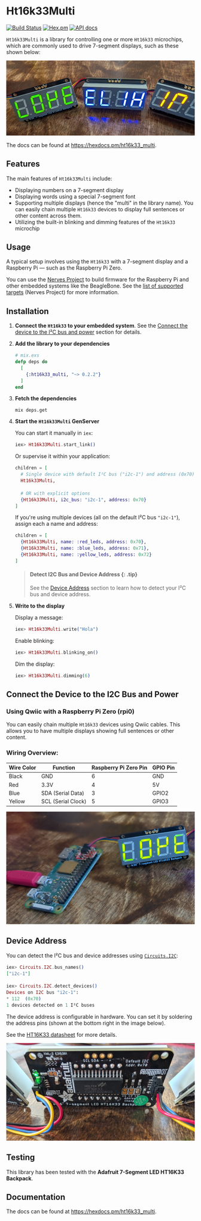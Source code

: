 # Ht16k33Multi

[![Build Status](https://github.com/alexisruccius/ht16k33_multi/workflows/CI/badge.svg)](https://github.com/alexisruccius/ht16k33_multi/actions/workflows/CI.yml)
[![Hex.pm](https://img.shields.io/hexpm/v/ht16k33_multi.svg)](https://hex.pm/packages/ht16k33_multi)
[![API docs](https://img.shields.io/hexpm/v/ht16k33_multi.svg?label=hexdocs "API docs")](https://hexdocs.pm/ht16k33_multi)

`Ht16k33Multi` is a library for controlling one or more `Ht16k33` microchips,
which are commonly used to drive 7-segment displays, such as these shown below:

![Image of Ht16k33 7-segment display](assets/ht16k33multi-7-segment-love-elixir.jpg)

The docs can be found at <https://hexdocs.pm/ht16k33_multi>.

## Features

The main features of `Ht16k33Multi` include:

- Displaying numbers on a 7-segment display
- Displaying words using a special 7-segment font
- Supporting multiple displays (hence the "multi" in the library name).
  You can easily chain multiple `Ht16k33` devices to display full sentences or other content across them.
- Utilizing the built-in blinking and dimming features of the `Ht16k33` microchip


## Usage

A typical setup involves using the `Ht16k33` with a 7-segment display and a Raspberry Pi — such as the Raspberry Pi Zero.

You can use the [Nerves Project](https://hexdocs.pm/nerves/getting-started.html)
to build firmware for the Raspberry Pi and other embedded systems like the BeagleBone.
See the [list of supported targets](https://hexdocs.pm/nerves/supported-targets.html) (Nerves Project) for more information.

## Installation

1. **Connect the `Ht16k33` to your embedded system**.
  See the [Connect the device to the I²C bus and power](#connect-the-device-to-the-i2c-bus-and-power) section for details.

2. **Add the library to your dependencies**

    ```elixir
    # mix.exs
    defp deps do
      [
        {:ht16k33_multi, "~> 0.2.2"}
      ]
    end
    ```

3. **Fetch the dependencies**

    ```shell
    mix deps.get
    ```

4. **Start the `Ht16k33Multi` GenServer**

    You can start it manually in `iex`:

    ```elixir
    iex> Ht16k33Multi.start_link()
    ```

    Or supervise it within your application:

    ```elixir
    children = [
      # Single device with default I²C bus ("i2c-1") and address (0x70)
      Ht16k33Multi,

      # OR with explicit options
      {Ht16k33Multi, i2c_bus: "i2c-1", address: 0x70}
    ]
    ```

    If you're using multiple devices (all on the default I²C bus `"i2c-1"`), assign each a name and address:

    ```elixir
    children = [
      {Ht16k33Multi, name: :red_leds, address: 0x70},
      {Ht16k33Multi, name: :blue_leds, address: 0x71},
      {Ht16k33Multi, name: :yellow_leds, address: 0x72}
    ]
    ```


      > #### Detect I2C Bus and Device Address {: .tip}
      > See the [Device Address](#device-address) section to learn how to detect your I²C bus and device address.

5. **Write to the display**

    Display a message:

    ```elixir
    iex> Ht16k33Multi.write("Hola")
    ```

    Enable blinking:

    ```elixir
    iex> Ht16k33Multi.blinking_on()
    ```

    Dim the display:

    ```elixir
    iex> Ht16k33Multi.dimming(6)
    ```


## Connect the Device to the I2C Bus and Power

### Using Qwiic with a Raspberry Pi Zero (rpi0)

You can easily chain multiple `Ht16k33` devices using Qwiic cables. This allows you to have multiple displays showing full sentences or other content.

### Wiring Overview:

| Wire Color | Function           | Raspberry Pi Zero Pin | GPIO Pin  |
|------------|--------------------|-----------------------|-----------|
| Black      | GND                | 6                     | GND       |
| Red        | 3.3V               | 4                     | 5V        |
| Blue       | SDA (Serial Data)  | 3                     | GPIO2     |
| Yellow     | SCL (Serial Clock) | 5                     | GPIO3     |


![HT16K33 7-segment display with I²C Qwiic connection to a Raspberry Pi Zero](assets/ht16k33-7-segment-i2c-qwiic-connection-to-rpi0.jpg)

## Device Address

You can detect the I²C bus and device addresses using [`Circuits.I2C`](https://hexdocs.pm/circuits_i2c/Circuits.I2C.html):

```elixir
iex> Circuits.I2C.bus_names()
["i2c-1"]

iex> Circuits.I2C.detect_devices()
Devices on I2C bus "i2c-1":
* 112  (0x70)
1 devices detected on 1 I²C buses
```

The device address is configurable in hardware.
You can set it by soldering the address pins (shown at the bottom right in the image below).

See the [HT16K33 datasheet](https://www.holtek.com/webapi/116711/HT16K33Av102.pdf) for more details.

![HT16K33 7-segment backside with address pins and I²C Qwiic connection](assets/ht16k33-backside.jpg)


## Testing

This library has been tested with the **Adafruit 7-Segment LED HT16K33 Backpack**.


## Documentation

The docs can be found at <https://hexdocs.pm/ht16k33_multi>.